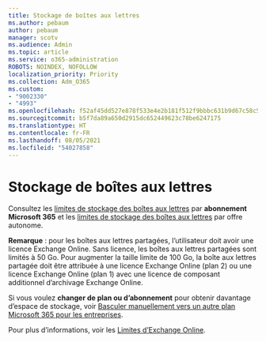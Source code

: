 ```yaml
---
title: Stockage de boîtes aux lettres
ms.author: pebaum
author: pebaum
manager: scotv
ms.audience: Admin
ms.topic: article
ms.service: o365-administration
ROBOTS: NOINDEX, NOFOLLOW
localization_priority: Priority
ms.collection: Adm_O365
ms.custom:
- "9002330"
- "4993"
ms.openlocfilehash: f52af45dd527e878f533e4e2b181f512f9bbbc631b9d67c58c5ec1ffcd19ea84
ms.sourcegitcommit: b5f7da89a650d2915dc652449623c78be6247175
ms.translationtype: HT
ms.contentlocale: fr-FR
ms.lasthandoff: 08/05/2021
ms.locfileid: "54027858"
---
```

# <a name="mailbox-storage"></a>Stockage de boîtes aux lettres

Consultez les [limites de stockage des boîtes aux lettres](https://docs.microsoft.com/office365/servicedescriptions/exchange-online-service-description/exchange-online-limits#mailbox-storage-limits) par **abonnement Microsoft 365** et les [limites de stockage des boîtes aux lettres](https://docs.microsoft.com/office365/servicedescriptions/exchange-online-service-description/exchange-online-limits#storage-limits-across-standalone-plans) par offre autonome. 

**Remarque** : pour les boîtes aux lettres partagées, l’utilisateur doit avoir une licence Exchange Online. Sans licence, les boîtes aux lettres partagées sont limités à 50 Go. Pour augmenter la taille limite de 100 Go, la boîte aux lettres partagée doit être attribuée à une licence Exchange Online (plan 2) ou une licence Exchange Online (plan 1) avec une licence de composant additionnel d’archivage Exchange Online.

Si vous voulez **changer de plan ou d’abonnement** pour obtenir davantage d’espace de stockage, voir [Basculer manuellement vers un autre plan Microsoft 365 pour les entreprises](https://docs.microsoft.com/microsoft-365/commerce/subscriptions/switch-plans-manually?view=o365-worldwide).

Pour plus d’informations, voir les [Limites d’Exchange Online](https://docs.microsoft.com/office365/servicedescriptions/exchange-online-service-description/exchange-online-limits).
